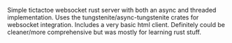 Simple tictactoe websocket rust server with both an async and threaded implementation.
Uses the tungstenite/async-tungstenite crates for websocket integration.
Includes a very basic html client.
Definitely could be cleaner/more comprehensive but was mostly for learning rust stuff.